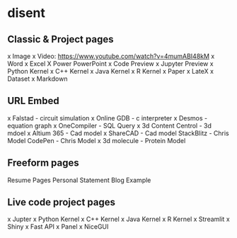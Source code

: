 # disent






## Classic & Project pages
x    Image
x    Video: https://www.youtube.com/watch?v=4mumABI48kM
x    Word 
x    Excel 
X    Power PowerPoint
x    Code Preview
x    Jupyter Preview
x        Python Kernel
x        C++ Kernel
x        Java Kernel
x        R Kernel
x    Paper
x    LateX
x    Dataset
x    Markdown

## URL Embed
x    Falstad - circuit simulation
x    Online GDB - c interpreter
x    Desmos - equation graph
x    OneCompiler - SQL Query
x    3d Content Centrol - 3d mdoel
x    Altium 365 - Cad model
x    ShareCAD - Cad model
    StackBlitz - Chris Model
    CodePen - Chris Model
x    3d molecule - Protein Model

## Freeform pages
Resume Pages
Personal Statement
Blog Example


## Live code project pages
x    Jupter 
x        Python Kernel
x        C++ Kernel
x        Java Kernel
x        R Kernel
x    Streamlit
x    Shiny
x    Fast API
x    Panel
x    NiceGUI

